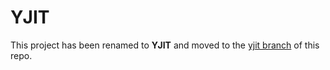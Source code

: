 YJIT
====

This project has been renamed to **YJIT** and moved to the [yjit branch](https://github.com/Shopify/ruby/tree/yjit) of this repo.
